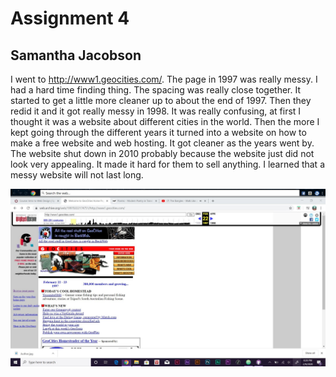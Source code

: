 # Assignment 4
## Samantha Jacobson

I went to http://www1.geocities.com/. The page in 1997 was really messy. I had a hard time finding thing. The spacing was really close together. It started to get a little more cleaner up to about the end of 1997. Then they redid it and it got really messy in 1998. It was really confusing, at first I thought it was a website about different cities in the world. Then the more I kept going through the different years it turned into a website on how to make a free website and web hosting. It got cleaner as the years went by. The website shut down in 2010 probably because the website just did not look very appealing. It made it hard for them to sell anything. I learned that a messy website will not last long.

![My Screenshot](./images/screenshot-4-hw-4.jpg)
